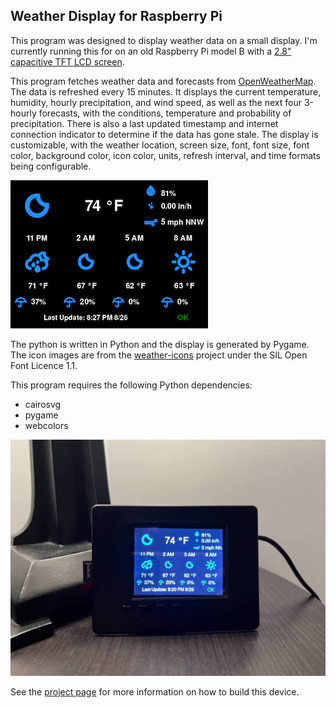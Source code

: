 Weather Display for Raspberry Pi
--------------------------------

This program was designed to display weather data on a small display. I'm currently running this for on
an old Raspberry Pi model B with a [2.8" capacitive TFT LCD screen](https://www.adafruit.com/product/1983).

This program fetches weather data and forecasts from [OpenWeatherMap](https://openweathermap.org/). The
data is refreshed every 15 minutes. It displays the current temperature, humidity, hourly precipitation, 
and wind speed, as well as the next four 3-hourly forecasts, with the conditions, temperature and 
probability of precipitation. There is also a last updated timestamp and internet connection indicator
to determine if the data has gone stale. The display is customizable, with the weather location, 
screen size, font, font size, font color, background color, icon color, units, refresh interval, and 
time formats being configurable. 

![Screenshot](screenshot.png)

The python is written in Python and the display is generated by Pygame. The icon images are from the
[weather-icons](https://github.com/erikflowers/weather-icons.git) project under the SIL Open Font 
Licence 1.1. 

This program requires the following Python dependencies:
 * cairosvg
 * pygame
 * webcolors

![Display](display.jpg)

See the [project page]() for more information on how to build this device.

